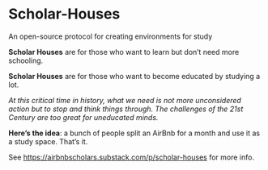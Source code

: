 # Scholar-Houses
An open-source protocol for creating environments for study

**Scholar Houses** are for those who want to learn but don’t need more schooling.

**Scholar Houses** are for those who want to become educated by studying a lot.

*At this critical time in history, what we need is not more unconsidered action but to stop and think things through.  The challenges of the 21st Century are too great for uneducated minds.*

**Here’s the idea**: a bunch of people split an AirBnb for a month and use it as a study space.  That’s it.

See https://airbnbscholars.substack.com/p/scholar-houses for more info.
